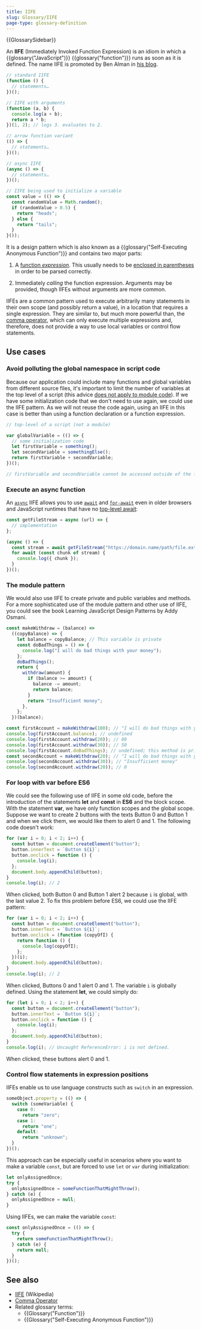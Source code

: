 ```yaml
---
title: IIFE
slug: Glossary/IIFE
page-type: glossary-definition
---
```


{{GlossarySidebar}}

An **IIFE** (Immediately Invoked Function Expression) is an idiom in which a {{glossary("JavaScript")}} {{glossary("function")}} runs as soon as it is defined.
The name IIFE is promoted by Ben Alman in [his blog](https://web.archive.org/web/20171201033208/http://benalman.com/news/2010/11/immediately-invoked-function-expression/#iife).

```js
// standard IIFE
(function () {
  // statements…
})();

// IIFE with arguments
(function (a, b) {
  console.log(a + b);
  return a * b;
})(1, 2); // logs 3. evaluates to 2.

// arrow function variant
(() => {
  // statements…
})();

// async IIFE
(async () => {
  // statements…
})();

// IIFE being used to initialize a variable
const value = (() => {
  const randomValue = Math.random();
  if (randomValue > 0.5) {
    return "heads";
  } else {
    return "tails";
  }
}());
```

It is a design pattern which is also known as a {{glossary("Self-Executing Anonymous Function")}} and contains two major parts:

1. A [function _expression_](/en-US/docs/Web/JavaScript/Reference/Operators/function). This usually needs to be [enclosed in parentheses](/en-US/docs/Web/JavaScript/Reference/Operators/Grouping) in order to be parsed correctly.

2. Immediately _calling_ the function expression. Arguments may be provided,
   though IIFEs without arguments are more common.

IIFEs are a common pattern used to execute arbitrarily many statements in their own scope (and possibly return a value), in a location that requires a single expression.
They are similar to, but much more powerful than, the [comma operator](/en-US/docs/Web/JavaScript/Reference/Operators/Comma_operator), which can only execute multiple expressions and, therefore, does not provide a way to use local variables or control flow statements.

## Use cases

### Avoid polluting the global namespace in script code

Because our application could include many functions and global variables from different source files, it's
important to limit the number of variables at the top level of a script
(this advice [does not apply to module code](/en-US/docs/Web/JavaScript/Guide/Modules#other_differences_between_modules_and_classic_scripts)).
If we have some initialization code that we don't need to use
again, we could use the IIFE pattern. As we will not reuse the code again, using an IIFE in this case is better than
using a function declaration or a function expression.

```js
// top-level of a script (not a module)

var globalVariable = (() => {
  // some initialization code
  let firstVariable = something();
  let secondVariable = somethingElse();
  return firstVariable + secondVariable;
})();

// firstVariable and secondVariable cannot be accessed outside of the function body.
```

### Execute an async function

An [`async`](/en-US/docs/Web/JavaScript/Reference/Operators/async_function) IIFE allows you to use [`await`](/en-US/docs/Web/JavaScript/Reference/Operators/await) and [`for-await`](/en-US/docs/Web/JavaScript/Reference/Statements/for-await...of) even in older browsers and JavaScript runtimes that have no [top-level await](/en-US/docs/Web/JavaScript/Reference/Operators/await#top_level_await):

```js
const getFileStream = async (url) => {
  // implementation
};

(async () => {
  const stream = await getFileStream("https://domain.name/path/file.ext");
  for await (const chunk of stream) {
    console.log({ chunk });
  }
})();
```

### The module pattern

We would also use IIFE to create private and public variables and methods. For a more sophisticated use of the module
pattern and other use of IIFE, you could see the book Learning JavaScript Design Patterns by Addy Osmani.

```js
const makeWithdraw = (balance) =>
  ((copyBalance) => {
    let balance = copyBalance; // This variable is private
    const doBadThings = () => {
      console.log("I will do bad things with your money");
    };
    doBadThings();
    return {
      withdraw(amount) {
        if (balance >= amount) {
          balance -= amount;
          return balance;
        }
        return "Insufficient money";
      },
    };
  })(balance);

const firstAccount = makeWithdraw(100); // "I will do bad things with your money"
console.log(firstAccount.balance); // undefined
console.log(firstAccount.withdraw(20)); // 80
console.log(firstAccount.withdraw(30)); // 50
console.log(firstAccount.doBadThings); // undefined; this method is private
const secondAccount = makeWithdraw(20); // "I will do bad things with your money"
console.log(secondAccount.withdraw(30)); // "Insufficient money"
console.log(secondAccount.withdraw(20)); // 0
```

### For loop with var before ES6

We could see the following use of IIFE in some old code, before the introduction of the statements **let** and **const**
in **ES6** and the block scope. With the statement **var**, we have only function scopes and the global scope.
Suppose we want to create 2 buttons with the texts Button 0 and Button 1 and when we click
them, we would like them to alert 0 and 1. The following code doesn't work:

```js
for (var i = 0; i < 2; i++) {
  const button = document.createElement("button");
  button.innerText = `Button ${i}`;
  button.onclick = function () {
    console.log(i);
  };
  document.body.appendChild(button);
}
console.log(i); // 2
```

When clicked, both Button 0 and Button 1 alert 2 because `i` is global,
with the last value 2. To fix this problem before ES6, we could use the IIFE pattern:

```js
for (var i = 0; i < 2; i++) {
  const button = document.createElement("button");
  button.innerText = `Button ${i}`;
  button.onclick = (function (copyOfI) {
    return function () {
      console.log(copyOfI);
    };
  })(i);
  document.body.appendChild(button);
}
console.log(i); // 2
```

When clicked, Buttons 0 and 1 alert 0 and 1.
The variable `i` is globally defined.
Using the statement **let**, we could simply do:

```js
for (let i = 0; i < 2; i++) {
  const button = document.createElement("button");
  button.innerText = `Button ${i}`;
  button.onclick = function () {
    console.log(i);
  };
  document.body.appendChild(button);
}
console.log(i); // Uncaught ReferenceError: i is not defined.
```

When clicked, these buttons alert 0 and 1.

### Control flow statements in expression positions

IIFEs enable us to use language constructs such as `switch` in an expression.

```js
someObject.property = (() => {
  switch (someVariable) {
    case 0:
      return "zero";
    case 1:
      return "one";
    default:
      return "unknown";
  }
})();
```

This approach can be especially useful in scenarios where you want to make a variable `const`, but
are forced to use `let` or `var` during initialization:

```js
let onlyAssignedOnce;
try {
  onlyAssignedOnce = someFunctionThatMightThrow();
} catch (e) {
  onlyAssignedOnce = null;
}
```

Using IIFEs, we can make the variable `const`:

```js
const onlyAssignedOnce = (() => {
  try {
    return someFunctionThatMightThrow();
  } catch (e) {
    return null;
  }
})();
```

## See also

- [IIFE](https://en.wikipedia.org/wiki/Immediately-invoked_function_expression) (Wikipedia)
- [Comma Operator](/en-US/docs/Web/JavaScript/Reference/Operators/Comma_operator)
- Related glossary terms:
  - {{Glossary("Function")}}
  - {{Glossary("Self-Executing Anonymous Function")}}
